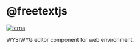 # @freetextjs
[![lerna](https://img.shields.io/badge/maintained%20with-lerna-cc00ff.svg)](https://lernajs.io/)

WYSIWYG editor component for web environment.
